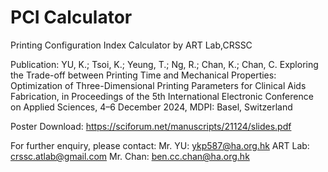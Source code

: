 # PCI Calculator
Printing Configuration Index Calculator by ART Lab,CRSSC

Publication:
YU, K.; Tsoi, K.; Yeung, T.; Ng, R.; Chan, K.; Chan, C. Exploring the Trade-off between Printing Time and Mechanical Properties: Optimization of Three-Dimensional Printing Parameters for Clinical Aids Fabrication, in Proceedings of the 5th International Electronic Conference on Applied Sciences, 4–6 December 2024, MDPI: Basel, Switzerland

Poster Download:
https://sciforum.net/manuscripts/21124/slides.pdf

For further enquiry, please contact:
Mr. YU: ykp587@ha.org.hk
ART Lab: crssc.atlab@gmail.com
Mr. Chan: ben.cc.chan@ha.org.hk
